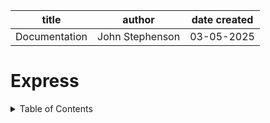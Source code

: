 | title | author | date created
| -------- | ------- | -------|
| Documentation | John Stephenson | 03-05-2025 |  

# Express  

<details>
<summary>Table of Contents</summary>  

1. [ChangeLog](#changelog) <br>
2. [Receiving](#receiving) <br>
3. [Scanning](#scanning) <br>
4. [Distributing](#distributing) <br>

# changelog

# Receiving Express <a name="receiving"></a>
   When the Express Mail arrives nedd to check each parcel to see if it's 63303 or 63304.

# Scanning Express <a name="scanning"></a>
  

# Distributing Express <a nane="distributing"></a>
  After scanning, take the parcel(s) to the carriers for their signature.
